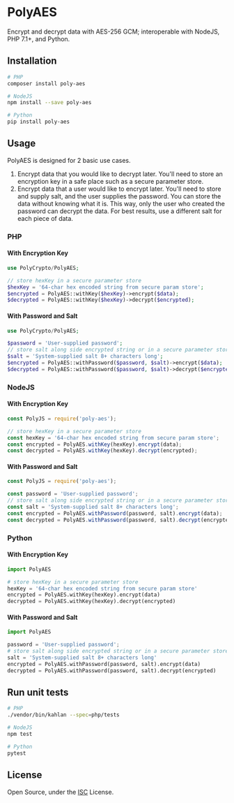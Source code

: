 # PolyAES

Encrypt and decrypt data with AES-256 GCM; interoperable with NodeJS, PHP 7.1+, and Python.

## Installation

```bash
# PHP
composer install poly-aes

# NodeJS
npm install --save poly-aes

# Python
pip install poly-aes
```

## Usage

PolyAES is designed for 2 basic use cases.

1. Encrypt data that you would like to decrypt later. 
You'll need to store an encryption key in a safe place such as a secure parameter store.
2. Encrypt data that a user would like to encrypt later.
You'll need to store and supply salt, and the user supplies the password.
You can store the data without knowing what it is. This way, only the
user who created the password can decrypt the data. For best results, use
a different salt for each piece of data.

### PHP

#### With Encryption Key

```php
use PolyCrypto/PolyAES;

// store hexKey in a secure parameter store
$hexKey = '64-char hex encoded string from secure param store';
$encrypted = PolyAES::withKey($hexKey)->encrypt($data);
$decrypted = PolyAES::withKey($hexKey)->decrypt($encrypted);
```

#### With Password and Salt

```php
use PolyCrypto/PolyAES;

$password = 'User-supplied password';
// store salt along side encrypted string or in a secure parameter store 
$salt = 'System-supplied salt 8+ characters long';
$encrypted = PolyAES::withPassword($password, $salt)->encrypt($data);
$decrypted = PolyAES::withPassword($password, $salt)->decrypt($encrypted);
```

### NodeJS

#### With Encryption Key

```js
const PolyJS = require('poly-aes');

// store hexKey in a secure parameter store
const hexKey = '64-char hex encoded string from secure param store';
const encrypted = PolyAES.withKey(hexKey).encrypt(data);
const decrypted = PolyAES.withKey(hexKey).decrypt(encrypted);
```

#### With Password and Salt

```js
const PolyJS = require('poly-aes');

const password = 'User-supplied password';
// store salt along side encrypted string or in a secure parameter store
const salt = 'System-supplied salt 8+ characters long';
const encrypted = PolyAES.withPassword(password, salt).encrypt(data);
const decrypted = PolyAES.withPassword(password, salt).decrypt(encrypted);
```

### Python

#### With Encryption Key

```python
import PolyAES

# store hexKey in a secure parameter store
hexKey = '64-char hex encoded string from secure param store'
encrypted = PolyAES.withKey(hexKey).encrypt(data)
decrypted = PolyAES.withKey(hexKey).decrypt(encrypted)
```

#### With Password and Salt

```python
import PolyAES

password = 'User-supplied password';
# store salt along side encrypted string or in a secure parameter store
salt = 'System-supplied salt 8+ characters long'
encrypted = PolyAES.withPassword(password, salt).encrypt(data)
decrypted = PolyAES.withPassword(password, salt).decrypt(encrypted)
```

## Run unit tests

```bash
# PHP
./vendor/bin/kahlan --spec=php/tests

# NodeJS
npm test

# Python
pytest
```

## License

Open Source, under the [ISC](https://opensource.org/licenses/ISC) License.
